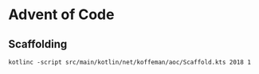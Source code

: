 # Advent of Code

## Scaffolding
``` 
kotlinc -script src/main/kotlin/net/koffeman/aoc/Scaffold.kts 2018 1
```
